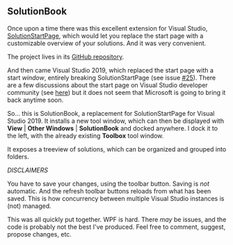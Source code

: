 SolutionBook
--

Once upon a time there was this excellent extension for Visual Studio, [SolutionStartPage](<https://marketplace.visualstudio.com/items?itemName=Herdo.SolutionStartPage>), which would let you replace the start page with a customizable overview of your solutions. And it was very convenient.

The project lives in its [GitHub repository](<https://github.com/Herdo/SolutionStartPage>).

And then came Visual Studio 2019, which replaced the start page with a start *window*, entirely breaking SolutionStartPage (see issue [#25](<https://github.com/Herdo/SolutionStartPage/issues/25>)). There are a few discussions about the start page on Visual Studio developer community (see [here](<https://developercommunity.visualstudio.com/idea/531110/allow-cutomization-or-extension-of-the-new-start-w.html>)) but it does not seem that Microsoft is going to bring it back anytime soon.

So... this is SolutionBook, a replacement for SolutionStartPage for Visual Studio 2019. It installs a new tool window, which can then be displayed with **View** | **Other Windows** | **SolutionBook** and docked anywhere. I dock it to the left, with the already existing **Toolbox** tool window.

It exposes a treeview of solutions, which can be organized and grouped into folders.

*DISCLAIMERS*

You have to save your changes, using the toolbar button. Saving is *not* automatic. And the refresh toolbar buttons reloads from what has been saved. This is how concurrency between multiple Visual Studio instances is (not) managed.

This was all quickly put together. WPF is hard. There *may* be issues, and the code is probably not the best I've produced. Feel free to comment, suggest, propose changes, etc.